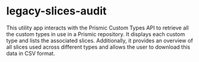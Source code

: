 # legacy-slices-audit
This utility app interacts with the Prismic Custom Types API to retrieve all the custom types in use in a Prismic repository. It displays each custom type and lists the associated slices. Additionally, it provides an overview of all slices used across different types and allows the user to download this data in CSV format.
